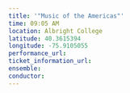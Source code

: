 ```yaml
---
title: '"Music of the Americas"'
time: 09:05 AM
location: Albright College
latitude: 40.3615394
longitude: -75.9105055
performance_url: 
ticket_information_url: 
ensemble: 
conductor: 
---
```

